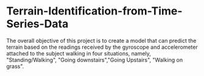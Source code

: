 # Terrain-Identification-from-Time-Series-Data
The overall objective of this project is to create a model that can predict the terrain based on the readings received by the gyroscope and accelerometer attached to the subject walking in four situations, namely, "Standing/Walking", "Going downstairs","Going Upstairs", "Walking on grass".
